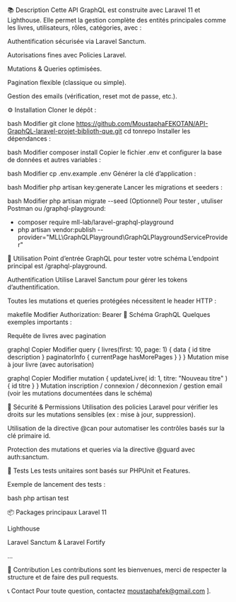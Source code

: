 📚 Description
Cette API GraphQL est construite avec Laravel 11 et Lighthouse. Elle permet la gestion complète des entités principales comme les livres, utilisateurs, rôles, catégories, avec :

Authentification sécurisée via Laravel Sanctum.

Autorisations fines avec Policies Laravel.

Mutations & Queries optimisées.

Pagination flexible (classique ou simple).

Gestion des emails (vérification, reset mot de passe, etc.).

⚙️ Installation
Cloner le dépôt :

bash
Modifier
git clone https://github.com/MoustaphaFEKOTAN/API-GraphQL-laravel-projet-biblioth-que.git
cd tonrepo
Installer les dépendances :

bash
Modifier
composer install
Copier le fichier .env et configurer la base de données et autres variables :

bash
Modifier
cp .env.example .env
Générer la clé d’application :

bash
Modifier
php artisan key:generate
Lancer les migrations et seeders :

bash
Modifier
php artisan migrate --seed
(Optionnel) Pour tester , utuliser Postman ou /graphql-playground:

 - composer require mll-lab/laravel-graphql-playground
 - php artisan vendor:publish --provider="MLL\GraphQLPlayground\GraphQLPlaygroundServiceProvider"

🚀 Utilisation
Point d’entrée GraphQL pour tester votre schéma
L’endpoint principal est /graphql-playground.

Authentification
Utilise Laravel Sanctum pour gérer les tokens d’authentification.

Toutes les mutations et queries protégées nécessitent le header HTTP :

makefile
Modifier
Authorization: Bearer <token>
📖 Schéma GraphQL
Quelques exemples importants :

Requête de livres avec pagination

graphql
Copier
Modifier
query {
  livres(first: 10, page: 1) {
    data {
      id
      titre
      description
    }
    paginatorInfo {
      currentPage
      hasMorePages
    }
  }
}
Mutation mise à jour livre (avec autorisation)

graphql
Copier
Modifier
mutation {
  updateLivre(
    id: 1,
    titre: "Nouveau titre"
  ) {
    id
    titre
  }
}
Mutation inscription / connexion / déconnexion / gestion email
(voir les mutations documentées dans le schéma)

🔐 Sécurité & Permissions
Utilisation des policies Laravel pour vérifier les droits sur les mutations sensibles (ex : mise à jour, suppression).

Utilisation de la directive @can pour automatiser les contrôles basés sur la clé primaire id.

Protection des mutations et queries via la directive @guard avec auth:sanctum.

🧪 Tests
Les tests unitaires sont basés sur PHPUnit et Features.

Exemple de lancement des tests :

bash
php artisan test

📦 Packages principaux
Laravel 11

Lighthouse

Laravel Sanctum & Laravel Fortify

...

🔄 Contribution
Les contributions sont les bienvenues, merci de respecter la structure et de faire des pull requests.

📞 Contact
Pour toute question, contactez moustaphafek@gmail.com ].
